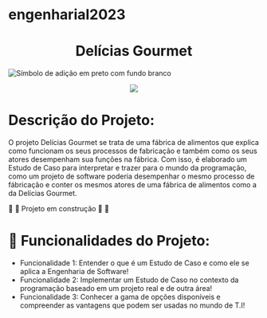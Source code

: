 # engenhariaI2023
<h1 align="center"> Delícias Gourmet </h1>

![Símbolo de adição em preto com fundo branco](https://w7.pngwing.com/pngs/381/607/png-transparent-chef-s-uniform-restaurant-cuisine-recipe-nourriture.png)

<p align="center">
<img src="http://img.shields.io/static/v1?label=STATUS&message=EM%20DESENVOLVIMENTO&color=GREEN&style=for-the-badge"/>
</p> 

# Descrição do Projeto:
<p> O projeto Delícias Gourmet se trata de uma fábrica de alimentos que explica como funcionam os seus processos de fabricação e também como os seus atores
desempenham sua funções na fábrica. Com isso, é elaborado um Estudo de Caso para interpretar e trazer para o mundo da programação, como um projeto de software
poderia desempenhar o mesmo processo de fábricação e conter os mesmos atores de uma fábrica de alimentos como a da Delícias Gourmet. </p>

:baby: :construction: Projeto em construção :construction: :construction_worker: 

# :hammer: Funcionalidades do Projeto:

- Funcionalidade 1: Entender o que é um Estudo de Caso e como ele se aplica a Engenharia de Software!
- Funcionalidade 2: Implementar um Estudo de Caso no contexto da programação baseado em um projeto real e de outra área!
- Funcionalidade 3: Conhecer a gama de opções disponíveis e compreender as vantagens que podem ser usadas no mundo de T.I!
